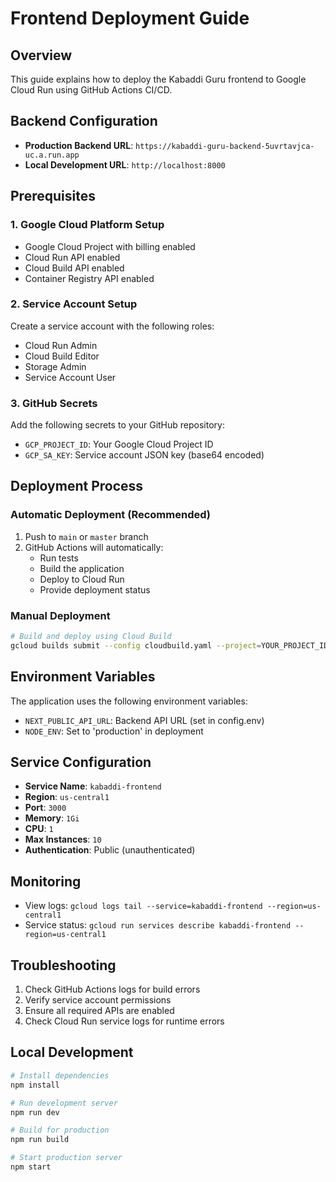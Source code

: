 # Frontend Deployment Guide

## Overview
This guide explains how to deploy the Kabaddi Guru frontend to Google Cloud Run using GitHub Actions CI/CD.

## Backend Configuration
- **Production Backend URL**: `https://kabaddi-guru-backend-5uvrtavjca-uc.a.run.app`
- **Local Development URL**: `http://localhost:8000`

## Prerequisites

### 1. Google Cloud Platform Setup
- Google Cloud Project with billing enabled
- Cloud Run API enabled
- Cloud Build API enabled
- Container Registry API enabled

### 2. Service Account Setup
Create a service account with the following roles:
- Cloud Run Admin
- Cloud Build Editor
- Storage Admin
- Service Account User

### 3. GitHub Secrets
Add the following secrets to your GitHub repository:
- `GCP_PROJECT_ID`: Your Google Cloud Project ID
- `GCP_SA_KEY`: Service account JSON key (base64 encoded)

## Deployment Process

### Automatic Deployment (Recommended)
1. Push to `main` or `master` branch
2. GitHub Actions will automatically:
   - Run tests
   - Build the application
   - Deploy to Cloud Run
   - Provide deployment status

### Manual Deployment
```bash
# Build and deploy using Cloud Build
gcloud builds submit --config cloudbuild.yaml --project=YOUR_PROJECT_ID
```

## Environment Variables
The application uses the following environment variables:
- `NEXT_PUBLIC_API_URL`: Backend API URL (set in config.env)
- `NODE_ENV`: Set to 'production' in deployment

## Service Configuration
- **Service Name**: `kabaddi-frontend`
- **Region**: `us-central1`
- **Port**: `3000`
- **Memory**: `1Gi`
- **CPU**: `1`
- **Max Instances**: `10`
- **Authentication**: Public (unauthenticated)

## Monitoring
- View logs: `gcloud logs tail --service=kabaddi-frontend --region=us-central1`
- Service status: `gcloud run services describe kabaddi-frontend --region=us-central1`

## Troubleshooting
1. Check GitHub Actions logs for build errors
2. Verify service account permissions
3. Ensure all required APIs are enabled
4. Check Cloud Run service logs for runtime errors

## Local Development
```bash
# Install dependencies
npm install

# Run development server
npm run dev

# Build for production
npm run build

# Start production server
npm start
```
